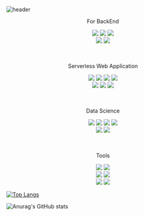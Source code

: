 ![header](https://capsule-render.vercel.app/api?type=slice&color=31A8FF&height=200&section=header&text=Hello%20I'm%20JaeHyun&fontSize=50&rotate=13&fontAlign=60&fontAlignY=36)

<div align=center>
    <p>For BackEnd</p>
    <div>
    <img src="https://img.shields.io/badge/Java-FF9A00?style=flat&logoColor=white"/>
    <img src="https://img.shields.io/badge/Spring-6DB33F?style=flat&logo=Spring&logoColor=white"/>
    <img src="https://img.shields.io/badge/Spring Boot-6DB33F?style=flat&logo=Spring Boot&logoColor=white"/>
    </div>
    <div>
    <img src="https://img.shields.io/badge/MySQL-4479A1?style=flat&logo=MySQL&logoColor=white"/>
    <img src="https://img.shields.io/badge/Thymeleaf-005F0F?style=flat&logo=Thymeleaf&logoColor=white"/>
    </div>
</div>
<br/><br/>
<div align=center>
    <p>Serverless Web Application</p>
    <div>
    <img src="https://img.shields.io/badge/React-61DAFB?style=flat&logo=React&logoColor=white"/>
    <img src="https://img.shields.io/badge/JavaScript-F7DF1E?style=flat&logo=JavaScript&logoColor=white"/>
    <img src="https://img.shields.io/badge/HTML5-E34F26?style=flat&logo=HTML5&logoColor=white"/>
    <img src="https://img.shields.io/badge/CSS3-1572B6?style=flat&logo=CSS3&logoColor=white"/>
    </div>
    <div>
    <img src="https://img.shields.io/badge/Firebase-FFCA28?style=flat&logo=firebase&logoColor=white"/>
    <img src="https://img.shields.io/badge/Bootstrap-7952B3?style=flat&logo=Bootstrap&logoColor=white"/>
    <img src="https://img.shields.io/badge/MUI-007FFF?style=flat&logo=MUI&logoColor=white"/>
    </div>
</div>
<br/><br/>
<div align=center>
    <p>Data Science</p>
    <div>
    <img src="https://img.shields.io/badge/Python-3776AB?style=flat&logo=Python&logoColor=white"/>
    <img src="https://img.shields.io/badge/NumPy-013243?style=flat&logo=NumPy&logoColor=white"/>
    <img src="https://img.shields.io/badge/pandas-150458?style=flat&logo=pandas&logoColor=white"/>
    <img src="https://img.shields.io/badge/Matplotlib-3152A0?style=flat&logoColor=white"/>
    </div>
    <div>
    <img src="https://img.shields.io/badge/TensorFlow-FF6F00?style=flat&logo=TensorFlow&logoColor=white"/>
    <img src="https://img.shields.io/badge/scikit learn-F7931E?style=flat&logo=scikit learn&logoColor=white"/>
    </div>
</div>
<br/><br/>
<div align=center>
    <p>Tools</p>
    <div>
    <img src="https://img.shields.io/badge/AWS Lambda-FF9900?style=flat&logo=AWS Lambda&logoColor=white"/>
    <img src="https://img.shields.io/badge/Amazon API Gateway-FF4F8B?style=flat&logo=Amazon API Gateway&logoColor=white"/>
    </div>
    <div>
    <img src="https://img.shields.io/badge/AWS Amplify-FF9900?style=flat&logo=AWS Amplify&logoColor=white"/>
    <img src="https://img.shields.io/badge/Amazon EC2-FF9900?style=flat&logo=Amazon EC2&logoColor=white"/>
    </div>
    <div>
    <img src="https://img.shields.io/badge/IntelliJ IDEA-000000?style=flat&logo=IntelliJ IDEA&logoColor=white"/>
    <img src="https://img.shields.io/badge/Visual Studio Code-007ACC?style=flat&logo=Visual Studio Code&logoColor=white"/>
    </div>
</div>





[![Top Langs](https://github-readme-stats.vercel.app/api/top-langs/?username=wogus0518&layout=compact)](https://github.com/wogus0518/github-readme-stats)

![Anurag's GitHub stats](https://github-readme-stats.vercel.app/api?username=wogus0518&show_icons=true&theme=radical)

